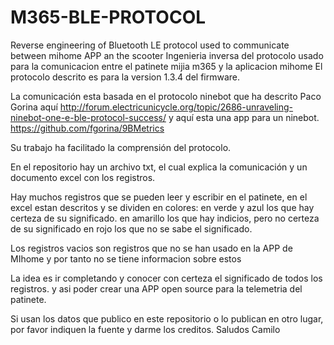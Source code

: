 # M365-BLE-PROTOCOL
Reverse engineering of Bluetooth LE protocol used to communicate between mihome APP an the scooter
Ingenieria inversa del protocolo usado para la comunicacion entre el patinete mijia m365 y la aplicacion mihome
El protocolo descrito es para la version 1.3.4 del firmware.

La comunicación esta basada en el protocolo ninebot que ha descrito Paco Gorina aquí
http://forum.electricunicycle.org/topic/2686-unraveling-ninebot-one-e-ble-protocol-success/
y aquí esta una app para un ninebot.
https://github.com/fgorina/9BMetrics

Su trabajo ha facilitado la comprensión del protocolo.

En el repositorio hay un archivo txt, el cual explica la comunicación y un documento excel con los registros.

Hay muchos registros que se pueden leer y escribir en el patinete, en el excel estan descritos y se dividen en colores:
en verde y azul los que hay certeza de su significado.
en amarillo los que hay indicios, pero no certeza de su significado
en rojo los que no se sabe el significado.

Los registros vacios son registros que no se han usado en la APP de MIhome y por tanto no se tiene informacion sobre estos

La idea es ir completando y conocer con certeza el significado de todos los registros. y asi poder crear una APP open source para la telemetria del patinete.

Si usan los datos que publico en este repositorio o lo publican en otro lugar, por favor indiquen la fuente y darme los creditos.
Saludos
Camilo
